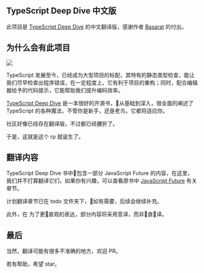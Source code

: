 
## TypeScript Deep Dive 中文版

此项目是 [TypeScript Deep Dive](https://github.com/basarat/typescript-book/) 的中文翻译版，感谢作者 [Basarat](https://github.com/basarat) 的付出。

## 为什么会有此项目

![](http://ovshyp9zv.bkt.clouddn.com/typescript.png)

TypeScript 发展至今，已经成为大型项目的标配，其特有的静态类型检查，能让我们尽早检查出程序错误，在一定程度上，它有利于项目的重构；同时，配合编辑器给予的代码提示，它能帮助我们提升编码效率。

[TypeScript Deep Dive](https://github.com/basarat/typescript-book/) 是一本很好的开源书，从基础到深入，很全面的阐述了 TypeScript 的各种魔法，不管你是新手，还是老鸟，它都将适应你。

社区好像已经存在翻译版，不过都已经腰折了。

于是，这就是这个 rp 就诞生了。

## 翻译内容

TypeScript Deep Dive 书中包含一部分 JavaScript Future 的内容，在这里，我们并不打算翻译它们，如果你有兴趣，可以查看原书中 [JavaScript Future](https://basarat.gitbooks.io/typescript/content/docs/future-javascript.html) 有关章节。

计划翻译章节已在 todo 文件夹下，如有需要，后续会继续补充。

此外，在 为了更直观的表达，部分内容将采用意译，而非直译。

## 最后

当然，翻译可能有很多不准确的地方，欢迎 PR。

若有帮助，希望 star。

